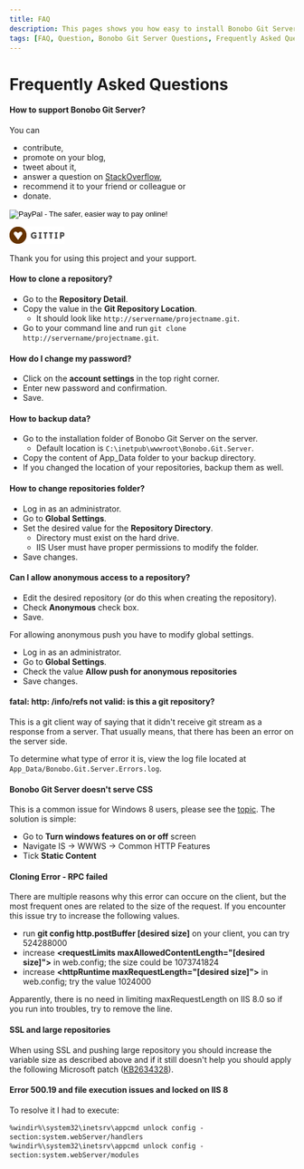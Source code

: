 ```yaml
---
title: FAQ
description: This pages shows you how easy to install Bonobo Git Server is.
tags: [FAQ, Question, Bonobo Git Server Questions, Frequently Asked Questions]
---
```


Frequently Asked Questions
=============================

#### How to support Bonobo Git Server?

You can

* contribute,
* promote on your blog,
* tweet about it,
* answer a question on [StackOverflow](http://stackoverflow.com),
* recommend it to your friend or colleague or
* donate.

<div class="donations row-fluid">
  <div class="paypal span3">
    <form action="https://www.paypal.com/cgi-bin/webscr" method="post" target="_top" class="text-center">
        <input type="hidden" name="cmd" value="_s-xclick">
        <input type="hidden" name="hosted_button_id" value="LDBBJBMZX7FN2">
        <input type="image" src="https://www.paypalobjects.com/en_US/i/btn/btn_donateCC_LG.gif" border="0" name="submit" alt="PayPal - The safer, easier way to pay online!">
        <img alt="" border="0" src="https://www.paypalobjects.com/en_US/i/scr/pixel.gif" width="1" height="1">
    </form>
  </div>
  <div class="gittip span3">
    <p><a href="https://www.gittip.com/jakubgarfield/"><img src="/resources/img/gittip.png" /></a></p>
  </div>
</div>

Thank you for using this project and your support.

#### How to clone a repository?

* Go to the **Repository Detail**.
* Copy the value in the **Git Repository Location**.
    * It should look like `http://servername/projectname.git`.
* Go to your command line and run `git clone http://servername/projectname.git`.

#### How do I change my password?

* Click on the **account settings** in the top right corner.
* Enter new password and confirmation.
* Save.

#### How to backup data?

* Go to the installation folder of Bonobo Git Server on the server.
    * Default location is `C:\inetpub\wwwroot\Bonobo.Git.Server`.
* Copy the content of App_Data folder to your backup directory.
* If you changed the location of your repositories, backup them as well.

#### How to change repositories folder?

* Log in as an administrator.
* Go to **Global Settings**.
* Set the desired value for the **Repository Directory**.
    * Directory must exist on the hard drive.
    * IIS User must have proper permissions to modify the folder.
* Save changes.

#### Can I allow anonymous access to a repository?

* Edit the desired repository (or do this when creating the repository).
* Check **Anonymous** check box.
* Save.

For allowing anonymous push you have to modify global settings.

* Log in as an administrator.
* Go to **Global Settings**.
* Check the value **Allow push for anonymous repositories**
* Save changes.


#### fatal: http: /info/refs not valid: is this a git repository?

This is a git client way of saying that it didn't receive git stream as a response from a server. That usually means, that there has been an error on the server side.

To determine what type of error it is, view the log file located at `App_Data/Bonobo.Git.Server.Errors.log`.


#### Bonobo Git Server doesn't serve CSS

This is a common issue for Windows 8 users, please see the [topic](http://forum.chodounsky.net/viewtopic.php?f=11&t=252). The solution is simple:

* Go to **Turn windows features on or off** screen
* Navigate IS -> WWWS -> Common HTTP Features
* Tick **Static Content**

#### Cloning Error - RPC failed

There are multiple reasons why this error can occure on the client, but the most frequent ones are related to the size of the request. If you encounter this issue try to increase the following values.

* run **git config http.postBuffer [desired size]** on your client, you can try 524288000
* increase **&lt;requestLimits maxAllowedContentLength="[desired size]"&gt;** in web.config; the size could be 1073741824
* increase **&lt;httpRuntime maxRequestLength="[desired size]"&gt;** in web.config; try the value 1024000

Apparently, there is no need in limiting maxRequestLength on IIS 8.0 so if you run into troubles, try to remove the line.

#### SSL and large repositories

When using SSL and pushing large repository you should increase the variable size as described above and if it still doesn't help you should apply the following Microsoft patch ([KB2634328](http://support.microsoft.com/kb/2634328/en-us)).

#### Error 500.19 and file execution issues and locked on IIS 8

To resolve it I had to execute:

~~~
%windir%\system32\inetsrv\appcmd unlock config -section:system.webServer/handlers
%windir%\system32\inetsrv\appcmd unlock config -section:system.webServer/modules
~~~
